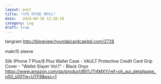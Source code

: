 ```yaml
---
layout: post
title: "나의 아이폰 케이스"
date:   2018-04-30 12:28:20
category: Log
draft: true
---
```


tangram 
http://blogview.hyundaicardcapital.com/2728

makr의 sleeve

Silk iPhone 7 Plus/8 Plus Wallet Case - VAULT Protective Credit Card Grip Cover - "Wallet Slayer Vol.1" - Black Onyx
https://www.amazon.com/gp/product/B01JTI4MXY/ref=oh_aui_detailpage_o00_s00?ie=UTF8&psc=1